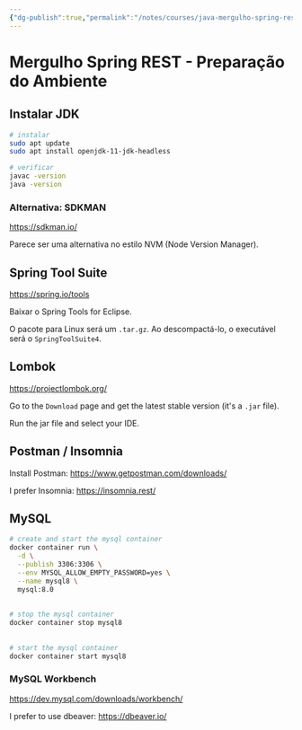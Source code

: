 ```yaml
---
{"dg-publish":true,"permalink":"/notes/courses/java-mergulho-spring-rest/modulo-00/"}
---
```

# Mergulho Spring REST - Preparação do Ambiente

## Instalar JDK

```sh
# instalar
sudo apt update
sudo apt install openjdk-11-jdk-headless

# verificar
javac -version
java -version
```

### Alternativa: SDKMAN

https://sdkman.io/

Parece ser uma alternativa no estilo NVM (Node Version Manager).


## Spring Tool Suite

https://spring.io/tools

Baixar o Spring Tools for Eclipse.

O pacote para Linux será um `.tar.gz`. Ao descompactá-lo, o executável será o `SpringToolSuite4`.


## Lombok

https://projectlombok.org/

Go to the `Download` page and get the latest stable version (it's a `.jar` file).

Run the jar file and select your IDE.


## Postman / Insomnia

Install Postman: https://www.getpostman.com/downloads/

I prefer Insomnia: https://insomnia.rest/


## MySQL

```sh
# create and start the mysql container
docker container run \
  -d \
  --publish 3306:3306 \
  --env MYSQL_ALLOW_EMPTY_PASSWORD=yes \
  --name mysql8 \
  mysql:8.0
  
  
# stop the mysql container
docker container stop mysql8
 
 
# start the mysql container
docker container start mysql8
```


### MySQL Workbench

https://dev.mysql.com/downloads/workbench/

I prefer to use dbeaver: https://dbeaver.io/


